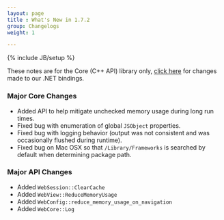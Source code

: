 ```yaml
---
layout: page
title : What's New in 1.7.2
group: Changelogs
weight: 1

---
```

{% include JB/setup %}

<p class="highlight">These notes are for the Core (C++ API) library only, <a href="http://wiki.awesomium.net/changelogs/whats-new-1-7-2.html">click here</a> for changes made to our .NET bindings.</p>


### Major Core Changes

 * Added API to help mitigate unchecked memory usage during long run times.
 * Fixed bug with enumeration of global `JSObject` properties.
 * Fixed bug with logging behavior (output was not consistent and was occasionally flushed during runtime).
 * Fixed bug on Mac OSX so that `/Library/Frameworks` is searched by default when determining package path.

### Major API Changes

 * Added `WebSession::ClearCache`
 * Added `WebView::ReduceMemoryUsage`
 * Added `WebConfig::reduce_memory_usage_on_navigation`
 * Added `WebCore::Log`

